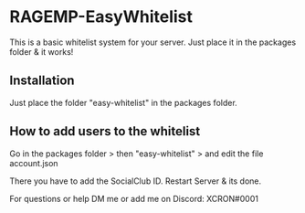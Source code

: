 # RAGEMP-EasyWhitelist
This is a basic whitelist system for your server. Just place it in the packages folder & it works!

## Installation
Just place the folder "easy-whitelist" in the packages folder. 

## How to add users to the whitelist
Go in the packages folder > then "easy-whitelist" > and edit the file account.json

There you have to add the SocialClub ID. Restart Server & its done.

For questions or help DM me or add me on Discord: XCRON#0001
